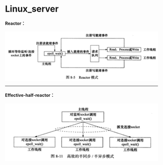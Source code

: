 # Linux_server

#### Reactor：

![1555552755344](imgs/1555552755344.png)





---

#### Effective-half-reactor：

![1555552866753](imgs/1555552866753.png)

